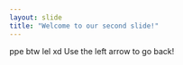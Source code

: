 ```yaml
---
layout: slide
title: "Welcome to our second slide!"
---
```

ppe btw lel xd
Use the left arrow to go back!
